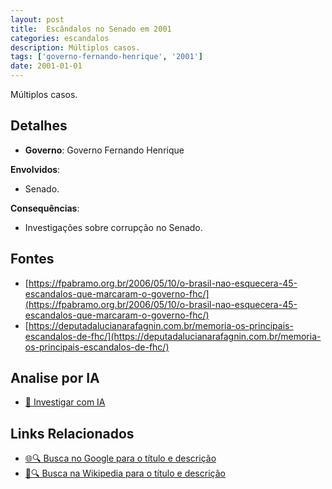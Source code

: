 ```yaml
---
layout: post
title:  Escândalos no Senado em 2001
categories: escandalos
description: Múltiplos casos.
tags: ['governo-fernando-henrique', '2001']
date: 2001-01-01
---
```


Múltiplos casos.

## Detalhes
- **Governo**: Governo Fernando Henrique

**Envolvidos**:
- Senado.


**Consequências**:
- Investigações sobre corrupção no Senado.


## Fontes
- [https://fpabramo.org.br/2006/05/10/o-brasil-nao-esquecera-45-escandalos-que-marcaram-o-governo-fhc/](https://fpabramo.org.br/2006/05/10/o-brasil-nao-esquecera-45-escandalos-que-marcaram-o-governo-fhc/)
- [https://deputadalucianarafagnin.com.br/memoria-os-principais-escandalos-de-fhc/](https://deputadalucianarafagnin.com.br/memoria-os-principais-escandalos-de-fhc/)


## Analise por IA
- [🤖 Investigar com IA](https://www.perplexity.ai/search?q=Esc%C3%A2ndalos%20no%20Senado%20em%202001%20M%C3%BAltiplos%20casos.%20Governo%20Fernando%20Henrique)

## Links Relacionados
- [🌐🔍 Busca no Google para o título e descrição](https://www.google.com/search?q=Esc%C3%A2ndalos%20no%20Senado%20em%202001%20M%C3%BAltiplos%20casos.%20Governo%20Fernando%20Henrique)
- [📖🔍 Busca na Wikipedia para o título e descrição](https://pt.wikipedia.org/w/index.php?search=Esc%C3%A2ndalos%20no%20Senado%20em%202001%20M%C3%BAltiplos%20casos.%20Governo%20Fernando%20Henrique)

